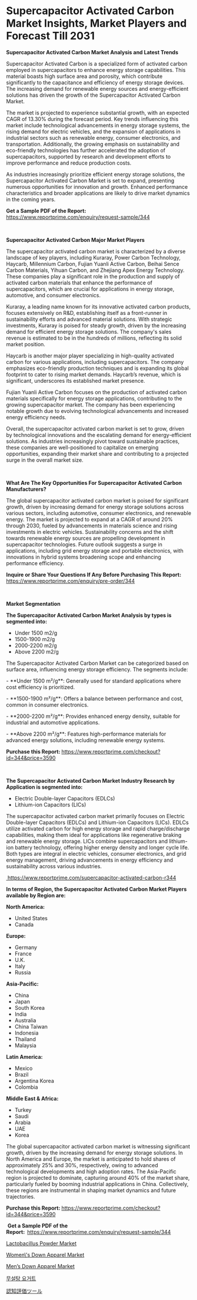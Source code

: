 <p><h1>Supercapacitor Activated Carbon Market Insights, Market Players and Forecast Till 2031</h1></p><p><strong>Supercapacitor Activated Carbon Market Analysis and Latest Trends</strong></p>
<p><p>Supercapacitor Activated Carbon is a specialized form of activated carbon employed in supercapacitors to enhance energy storage capabilities. This material boasts high surface area and porosity, which contribute significantly to the capacitance and efficiency of energy storage devices. The increasing demand for renewable energy sources and energy-efficient solutions has driven the growth of the Supercapacitor Activated Carbon Market.</p><p>The market is projected to experience substantial growth, with an expected CAGR of 13.30% during the forecast period. Key trends influencing this market include technological advancements in energy storage systems, the rising demand for electric vehicles, and the expansion of applications in industrial sectors such as renewable energy, consumer electronics, and transportation. Additionally, the growing emphasis on sustainability and eco-friendly technologies has further accelerated the adoption of supercapacitors, supported by research and development efforts to improve performance and reduce production costs.</p><p>As industries increasingly prioritize efficient energy storage solutions, the Supercapacitor Activated Carbon Market is set to expand, presenting numerous opportunities for innovation and growth. Enhanced performance characteristics and broader applications are likely to drive market dynamics in the coming years.</p></p>
<p><strong>Get a Sample PDF of the Report:&nbsp;</strong> <a href="https://www.reportprime.com/enquiry/request-sample/344">https://www.reportprime.com/enquiry/request-sample/344</a></p>
<p>&nbsp;</p>
<p><strong>Supercapacitor Activated Carbon Major Market Players</strong></p>
<p><p>The supercapacitor activated carbon market is characterized by a diverse landscape of key players, including Kuraray, Power Carbon Technology, Haycarb, Millennium Carbon, Fujian Yuanli Active Carbon, Beihai Sence Carbon Materials, Yihuan Carbon, and Zhejiang Apex Energy Technology. These companies play a significant role in the production and supply of activated carbon materials that enhance the performance of supercapacitors, which are crucial for applications in energy storage, automotive, and consumer electronics.</p><p>Kuraray, a leading name known for its innovative activated carbon products, focuses extensively on R&D, establishing itself as a front-runner in sustainability efforts and advanced material solutions. With strategic investments, Kuraray is poised for steady growth, driven by the increasing demand for efficient energy storage solutions. The company's sales revenue is estimated to be in the hundreds of millions, reflecting its solid market position.</p><p>Haycarb is another major player specializing in high-quality activated carbon for various applications, including supercapacitors. The company emphasizes eco-friendly production techniques and is expanding its global footprint to cater to rising market demands. Haycarb’s revenue, which is significant, underscores its established market presence.</p><p>Fujian Yuanli Active Carbon focuses on the production of activated carbon materials specifically for energy storage applications, contributing to the growing supercapacitor market. The company has been experiencing notable growth due to evolving technological advancements and increased energy efficiency needs.</p><p>Overall, the supercapacitor activated carbon market is set to grow, driven by technological innovations and the escalating demand for energy-efficient solutions. As industries increasingly pivot toward sustainable practices, these companies are well-positioned to capitalize on emerging opportunities, expanding their market share and contributing to a projected surge in the overall market size.</p></p>
<p>&nbsp;</p>
<p><strong>What Are The Key Opportunities For Supercapacitor Activated Carbon Manufacturers?</strong></p>
<p><p>The global supercapacitor activated carbon market is poised for significant growth, driven by increasing demand for energy storage solutions across various sectors, including automotive, consumer electronics, and renewable energy. The market is projected to expand at a CAGR of around 20% through 2030, fueled by advancements in materials science and rising investments in electric vehicles. Sustainability concerns and the shift towards renewable energy sources are propelling development in supercapacitor technologies. Future outlook suggests a surge in applications, including grid energy storage and portable electronics, with innovations in hybrid systems broadening scope and enhancing performance efficiency.</p></p>
<p><strong>Inquire or Share Your Questions If Any Before Purchasing This Report:</strong> <a href="https://www.reportprime.com/enquiry/pre-order/344">https://www.reportprime.com/enquiry/pre-order/344</a></p>
<p>&nbsp;</p>
<p><strong>Market Segmentation</strong></p>
<p><strong>The Supercapacitor Activated Carbon Market Analysis by types is segmented into:</strong></p>
<p><ul><li>Under 1500 m2/g</li><li>1500-1900 m2/g</li><li>2000-2200 m2/g</li><li>Above 2200 m2/g</li></ul></p>
<p><p>The Supercapacitor Activated Carbon Market can be categorized based on surface area, influencing energy storage efficiency. The segments include: </p><p>- **Under 1500 m²/g**: Generally used for standard applications where cost efficiency is prioritized.</p><p>- **1500-1900 m²/g**: Offers a balance between performance and cost, common in consumer electronics.</p><p>- **2000-2200 m²/g**: Provides enhanced energy density, suitable for industrial and automotive applications.</p><p>- **Above 2200 m²/g**: Features high-performance materials for advanced energy solutions, including renewable energy systems.</p></p>
<p><strong>Purchase this Report:&nbsp;</strong><a href="https://www.reportprime.com/checkout?id=344&price=3590">https://www.reportprime.com/checkout?id=344&price=3590</a></p>
<p>&nbsp;</p>
<p><strong>The Supercapacitor Activated Carbon Market Industry Research by Application is segmented into:</strong></p>
<p><ul><li>Electric Double-layer Capacitors (EDLCs)</li><li>Lithium-ion Capacitors (LICs)</li></ul></p>
<p><p>The supercapacitor activated carbon market primarily focuses on Electric Double-layer Capacitors (EDLCs) and Lithium-ion Capacitors (LICs). EDLCs utilize activated carbon for high energy storage and rapid charge/discharge capabilities, making them ideal for applications like regenerative braking and renewable energy storage. LICs combine supercapacitors and lithium-ion battery technology, offering higher energy density and longer cycle life. Both types are integral in electric vehicles, consumer electronics, and grid energy management, driving advancements in energy efficiency and sustainability across various industries.</p></p>
<p><a href="https://www.reportprime.com/supercapacitor-activated-carbon-r344">&nbsp;https://www.reportprime.com/supercapacitor-activated-carbon-r344</a></p>
<p><strong>In terms of Region, the Supercapacitor Activated Carbon Market Players available by Region are:</strong></p>
<p>
    <p> <strong> North America: </strong>
        <ul>
            <li>United States</li>
            <li>Canada</li>
        </ul>
        </p> 
    <p> <strong> Europe: </strong>
        <ul>
            <li>Germany</li>
            <li>France</li>
            <li>U.K.</li>
            <li>Italy</li>
            <li>Russia</li>
        </ul>
        </p> 
    <p> <strong> Asia-Pacific: </strong>
        <ul>
            <li>China</li>
            <li>Japan</li>
            <li>South Korea</li>
            <li>India</li>
            <li>Australia</li>
            <li>China Taiwan</li>
            <li>Indonesia</li>
            <li>Thailand</li>
            <li>Malaysia</li>
        </ul>
        </p> 
    <p> <strong> Latin America: </strong>
        <ul>
            <li>Mexico</li>
            <li>Brazil</li>
            <li>Argentina Korea</li>
            <li>Colombia</li>
        </ul>
        </p> 
    <p> <strong> Middle East & Africa: </strong>
        <ul>
            <li>Turkey</li>
            <li>Saudi</li>
            <li>Arabia</li>
            <li>UAE</li>
            <li>Korea</li>
        </ul>
    </p>
    </p>
<p><p>The global supercapacitor activated carbon market is witnessing significant growth, driven by the increasing demand for energy storage solutions. In North America and Europe, the market is anticipated to hold shares of approximately 25% and 30%, respectively, owing to advanced technological developments and high adoption rates. The Asia-Pacific region is projected to dominate, capturing around 40% of the market share, particularly fueled by booming industrial applications in China. Collectively, these regions are instrumental in shaping market dynamics and future trajectories.</p></p>
<p><strong>Purchase this Report: </strong><a href="https://www.reportprime.com/checkout?id=344&price=3590">https://www.reportprime.com/checkout?id=344&price=3590</a></p>
<p>&nbsp;<strong>Get a Sample PDF of the Report:&nbsp;&nbsp;</strong><a href="https://www.reportprime.com/enquiry/request-sample/344">https://www.reportprime.com/enquiry/request-sample/344</a></p>
<p><strong></strong></p>
<p><p><a href="https://medium.com/@eloisadavis25/lactobacillus-powder-market-forecasts-market-trends-and-impact-analysis-2024-2031-c5a90da3ed79">Lactobacillus Powder Market</a></p><p><a href="https://issuu.com/reportprime-2/docs/womens-down-apparel-market-size-203_9c55fcf0958c91">Women\'s Down Apparel Market</a></p><p><a href="https://issuu.com/reportprime-2/docs/mens-down-apparel-market-size-2030._133cccd869b1c3">Men’s Down Apparel Market</a></p><p><a href="https://medium.com/@eunicevaughan35/%EB%AC%B4%EB%8B%B9-%EC%9A%94%EA%B1%B0%ED%8A%B8-%EC%8B%9C%EC%9E%A5%EC%9D%98-%EC%83%88%EB%A1%9C%EC%9A%B4-%EB%8F%99%ED%96%A5-2024-2031%EB%85%84-%EA%B8%80%EB%A1%9C%EB%B2%8C-%EC%A0%84%EB%A7%9D%EA%B3%BC-%EB%AF%B8%EB%9E%98-%EC%98%88%EC%B8%A1-9eea440646db">무설탕 요거트</a></p><p><a href="https://medium.com/@adalineconnelly2023/%E8%AA%8D%E7%9F%A5%E8%A9%95%E4%BE%A1%E3%83%84%E3%83%BC%E3%83%AB%E5%B8%82%E5%A0%B4%E3%81%AE%E6%88%90%E9%95%B7-%E5%B8%82%E5%A0%B4%E3%82%BB%E3%82%B0%E3%83%A1%E3%83%B3%E3%83%86%E3%83%BC%E3%82%B7%E3%83%A7%E3%83%B3%E3%81%8A%E3%82%88%E3%81%B3%E5%9C%B0%E5%9F%9F%E5%88%86%E6%9E%90-%E3%82%B0%E3%83%AD%E3%83%BC%E3%83%90%E3%83%AB%E4%BA%88%E6%B8%AC2031-53507294f61e">認知評価ツール</a></p></p>